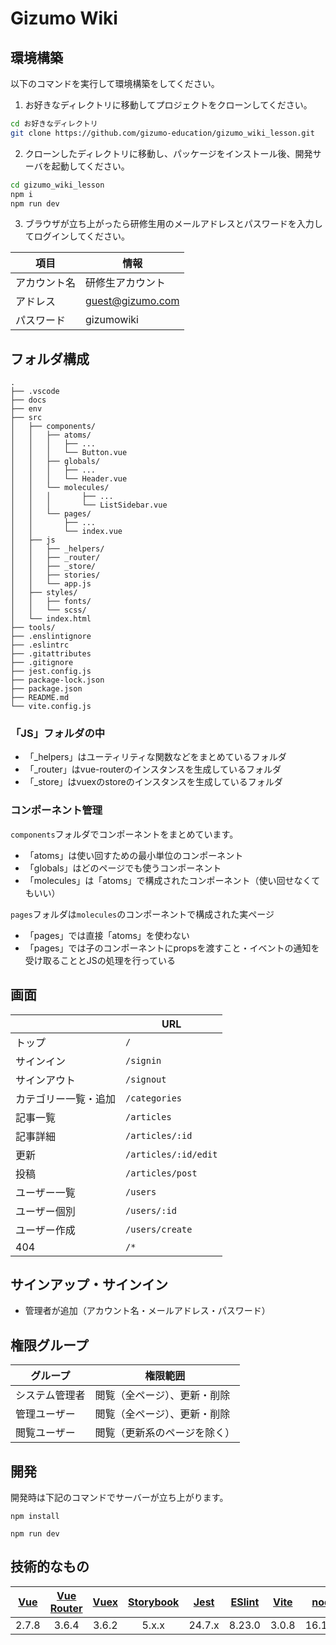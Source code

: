 # Gizumo Wiki

## 環境構築

以下のコマンドを実行して環境構築をしてください。

1. お好きなディレクトリに移動してプロジェクトをクローンしてください。

```bash
cd お好きなディレクトリ
git clone https://github.com/gizumo-education/gizumo_wiki_lesson.git
```

2. クローンしたディレクトリに移動し、パッケージをインストール後、開発サーバを起動してください。

```bash
cd gizumo_wiki_lesson
npm i
npm run dev
```

3. ブラウザが立ち上がったら研修生用のメールアドレスとパスワードを入力してログインしてください。

| 項目 | 情報 |
| --- | --- | 
| アカウント名 | 研修生アカウント |  
| アドレス | guest@gizumo.com |  
| パスワード | gizumowiki |  

## フォルダ構成

```
.
├── .vscode
├── docs
├── env
├── src
│   ├── components/
│   │   ├── atoms/
│   │   │   ├── ...
│   │   │   └── Button.vue
│   │   ├── globals/
│   │   │   ├── ...
│   │   │   └── Header.vue
│   │   └── molecules/
│   │   │       ├── ...
│   │   │       └── ListSidebar.vue
│   │   └── pages/
│   │       ├── ...
│   │       └── index.vue
│   ├── js
│   │   ├── _helpers/
│   │   ├── _router/
│   │   ├── _store/
│   │   ├── stories/
│   │   └── app.js
│   ├── styles/
│   │   ├── fonts/
│   │   └── scss/
│   └── index.html
├── tools/
├── .enslintignore
├── .eslintrc
├── .gitattributes
├── .gitignore
├── jest.config.js
├── package-lock.json
├── package.json
├── README.md
└── vite.config.js
```

### 「JS」フォルダの中
- 「_helpers」はユーティリティな関数などをまとめているフォルダ
- 「_router」はvue-routerのインスタンスを生成しているフォルダ
- 「_store」はvuexのstoreのインスタンスを生成しているフォルダ

### コンポーネント管理

`components`フォルダでコンポーネントをまとめています。
- 「atoms」は使い回すための最小単位のコンポーネント
- 「globals」はどのページでも使うコンポーネント
- 「molecules」は「atoms」で構成されたコンポーネント（使い回せなくてもいい）

`pages`フォルダは`molecules`のコンポーネントで構成された実ページ
- 「pages」では直接「atoms」を使わない
- 「pages」では子のコンポーネントにpropsを渡すこと・イベントの通知を受け取ることとJSの処理を行っている

## 画面

|  | URL |
|---|---|
| トップ | `/` |
| サインイン | `/signin` |
| サインアウト | `/signout` |
| カテゴリー一覧・追加  | `/categories` |
| 記事一覧 | `/articles` |
| 記事詳細 | `/articles/:id` |
| 更新 | `/articles/:id/edit` |
| 投稿 | `/articles/post` |
| ユーザー一覧 | `/users` |
| ユーザー個別 | `/users/:id` |
| ユーザー作成 | `/users/create` |
| 404 | `/*` |

## サインアップ・サインイン
- 管理者が追加（アカウント名・メールアドレス・パスワード）

## 権限グループ

| グループ | 権限範囲 |
|---|---|
| システム管理者 | 閲覧（全ページ）、更新・削除 |
| 管理ユーザー | 閲覧（全ページ）、更新・削除 |
| 閲覧ユーザー | 閲覧（更新系のページを除く） |


## 開発

開発時は下記のコマンドでサーバーが立ち上がります。

```
npm install
```

```
npm run dev
```

## 技術的なもの

| [Vue](https://github.com/vuejs/vue) | [Vue Router](https://github.com/vuejs/vue-router) | [Vuex](https://github.com/vuejs/vuex) | [Storybook](https://storybook.js.org/) | [Jest](https://jestjs.io/ja/) | [ESlint](https://eslint.org/) | [Vite](https://ja.vitejs.dev/) | [node](https://nodejs.org/ja/) | [npm](https://www.npmjs.com/) |
| :----: | :-----: | :--------: | :----: | :-----: | :-----: | :-----: | :-----: | :-----: |
| 2.7.8 | 3.6.4 | 3.6.2 | 5.x.x | 24.7.x | 8.23.0 | 3.0.8  | 16.17.0 | 6.14.17 |